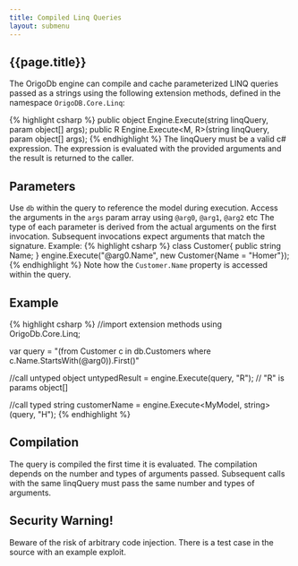 ```yaml
---
title: Compiled Linq Queries
layout: submenu
---
```

## {{page.title}}

The OrigoDb engine can compile and cache parameterized LINQ queries passed as a strings using the following extension methods, defined in the namespace `OrigoDB.Core.Linq`:

{% highlight csharp %}
public object Engine.Execute(string linqQuery, param object[] args);
public R Engine.Execute<M, R>(string linqQuery, param object[] args);
{% endhighlight %}
The linqQuery must be a valid c# expression. The expression is evaluated with the provided arguments and the result is returned to the caller.

## Parameters
Use `db` within the query to reference the model during execution.
Access the arguments in the `args` param array using `@arg0`, `@arg1`, `@arg2` etc
The type of each parameter is derived from the actual arguments on the first invocation. Subsequent invocations expect arguments that match the signature. Example:
{% highlight csharp %}
class Customer{ public string Name; }
engine.Execute("@arg0.Name", new Customer{Name = "Homer"});
{% endhighlight %}
Note how the `Customer.Name` property is accessed within the query.

## Example
{% highlight csharp %}
//import extension methods
using OrigoDb.Core.Linq;

var query = "(from Customer c in db.Customers where c.Name.StartsWith(@arg0)).First()"

//call untyped
object untypedResult = engine.Execute(query, "R"); // "R" is params object[]

//call typed
string customerName = engine.Execute<MyModel, string>(query, "H");
{% endhighlight %}

## Compilation
The query is compiled the first time it is evaluated. The compilation depends on the number and types of arguments passed. Subsequent calls with the same linqQuery must pass the same number and types of arguments.

## Security Warning!
Beware of the risk of arbitrary code injection. There is a test case in the source with an example exploit.
